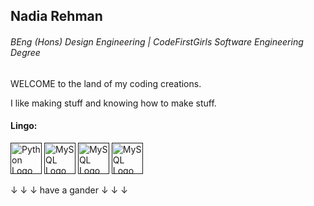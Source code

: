 ## Nadia Rehman 
###### BEng (Hons) Design Engineering | CodeFirstGirls Software Engineering Degree

WELCOME to the land of my coding creations.

I like making stuff and knowing how to make stuff. 

#### Lingo:

[<img height="50" width="50" alt="Python Logo" src="https://cdn.jsdelivr.net/gh/devicons/devicon/icons/python/python-original.svg"/>]()
[<img height="50" width="50" alt="MySQL Logo" src="https://cdn.jsdelivr.net/gh/devicons/devicon@latest/icons/mysql/mysql-original-wordmark.svg"/>]()
[<img height="50" width="50" alt="MySQL Logo" src="https://cdn.jsdelivr.net/gh/devicons/devicon@latest/icons/linux/linux-original.svg"/>]()
[<img height="50" width="50" alt="MySQL Logo" src="https://cdn.jsdelivr.net/gh/devicons/devicon@latest/icons/arduino/arduino-original-wordmark.svg"/>]()


↓ ↓ ↓ have a gander ↓ ↓ ↓
